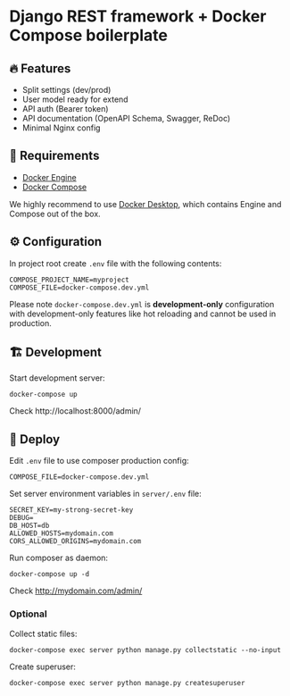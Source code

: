 # Django REST framework + Docker Compose boilerplate

## 🔥 Features

- Split settings (dev/prod)
- User model ready for extend
- API auth (Bearer token)
- API documentation (OpenAPI Schema, Swagger, ReDoc)
- Minimal Nginx config

## 🐳 Requirements

- [Docker Engine](https://docs.docker.com/engine/install/)
- [Docker Compose](https://docs.docker.com/compose/install/)

We highly recommend to use [Docker Desktop](https://www.docker.com/products/docker-desktop), which contains Engine and Compose out of the box.

## ⚙️ Configuration
In project root create `.env` file with the following contents:

    COMPOSE_PROJECT_NAME=myproject
    COMPOSE_FILE=docker-compose.dev.yml

Please note `docker-compose.dev.yml` is **development-only** configuration with development-only features like hot reloading and cannot be used in production.

## 🏗️ Development

Start development server:

    docker-compose up

Check http://localhost:8000/admin/

## 🚀 Deploy

Edit `.env` file to use composer production config:

    COMPOSE_FILE=docker-compose.dev.yml

Set server environment variables in `server/.env` file:

    SECRET_KEY=my-strong-secret-key
    DEBUG=
    DB_HOST=db
    ALLOWED_HOSTS=mydomain.com
    CORS_ALLOWED_ORIGINS=mydomain.com

Run composer as daemon:

    docker-compose up -d

Check http://mydomain.com/admin/

### Optional

Collect static files:

    docker-compose exec server python manage.py collectstatic --no-input

Create superuser:

    docker-compose exec server python manage.py createsuperuser


